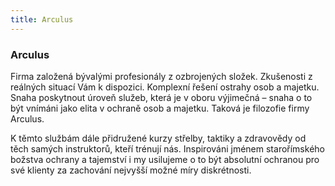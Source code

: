 ```yaml
---
title: Arculus
---
```

### Arculus

Firma založená bývalými profesionály z ozbrojených složek. Zkušenosti z reálných situací Vám k dispozici. Komplexní řešení ostrahy osob a majetku. Snaha poskytnout úroveň služeb, která je v oboru výjimečná – snaha o to být vnímáni jako elita v ochraně osob a majetku. Taková je filozofie firmy Arculus.

K těmto službám dále přidružené kurzy střelby, taktiky a zdravovědy od těch samých instruktorů, kteří trénují nás. Inspirováni jménem starořímského božstva ochrany a tajemství i my usilujeme o to být absolutní ochranou pro své klienty za zachování nejvyšší možné míry diskrétnosti.
